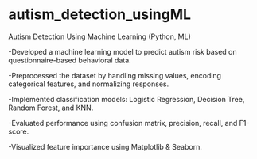 # autism_detection_usingML
Autism Detection Using Machine Learning (Python, ML)

-Developed a machine learning model to predict autism risk based on questionnaire-based behavioral data.

-Preprocessed the dataset by handling missing values, encoding categorical features, and normalizing responses.

-Implemented classification models: Logistic Regression, Decision Tree, Random Forest, and KNN.

-Evaluated performance using confusion matrix, precision, recall, and F1-score.

-Visualized feature importance using Matplotlib & Seaborn.
